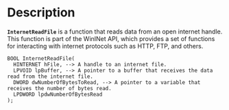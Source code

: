 # Description

**`InternetReadFile`** is a function that reads data from an open internet handle. This function is part of the WinINet API, which provides a set of functions for interacting with internet protocols such as HTTP, FTP, and others.

```
BOOL InternetReadFile(
  HINTERNET hFile, --> A handle to an internet file.
  LPVOID lpBuffer, --> A pointer to a buffer that receives the data read from the internet file.
  DWORD dwNumberOfBytesToRead, --> A pointer to a variable that receives the number of bytes read.
  LPDWORD lpdwNumberOfBytesRead
);
```
